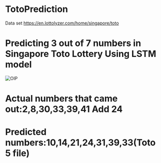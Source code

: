 # TotoPrediction
Data set https://en.lottolyzer.com/home/singapore/toto
# Predicting 3 out of 7 numbers in Singapore Toto Lottery Using LSTM model

![OIP](https://github.com/Blessedtomato/TotoPrediction/assets/123168685/cea78638-0a88-463e-aa78-a38bb23dabe9)
# Actual numbers that came out:2,8,30,33,39,41 Add 24
# Predicted numbers:10,14,21,24,31,39,33(Toto 5 file)
